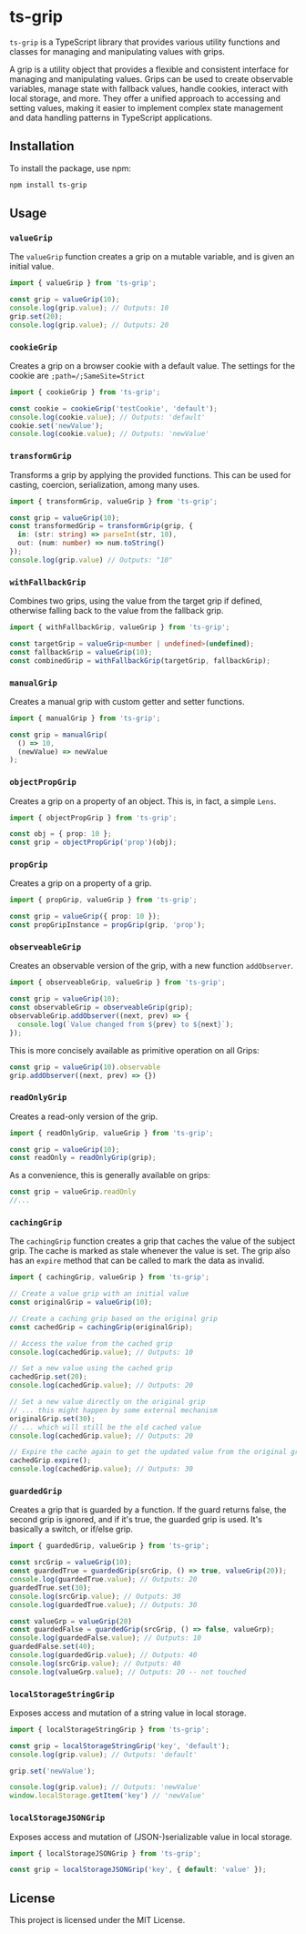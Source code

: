 # ts-grip

`ts-grip` is a TypeScript library that provides various utility functions and classes for managing and manipulating values with grips.

A grip is a utility object that provides a flexible and consistent interface for managing and manipulating values. Grips can be used to create observable variables, manage state with fallback values, handle cookies, interact with local storage, and more. They offer a unified approach to accessing and setting values, making it easier to implement complex state management and data handling patterns in TypeScript applications.

## Installation

To install the package, use npm:

```sh
npm install ts-grip
```

## Usage

### `valueGrip`

The `valueGrip` function creates a grip on a mutable variable, and is given an initial value.

```typescript
import { valueGrip } from 'ts-grip';

const grip = valueGrip(10);
console.log(grip.value); // Outputs: 10
grip.set(20);
console.log(grip.value); // Outputs: 20
```

### `cookieGrip`

Creates a grip on a browser cookie with a default value. The 
settings for the cookie are `;path=/;SameSite=Strict`

```typescript
import { cookieGrip } from 'ts-grip';

const cookie = cookieGrip('testCookie', 'default');
console.log(cookie.value); // Outputs: 'default'
cookie.set('newValue');
console.log(cookie.value); // Outputs: 'newValue'
```

### `transformGrip`

Transforms a grip by applying the provided functions. This
can be used for casting, coercion, serialization, among many uses.

```typescript
import { transformGrip, valueGrip } from 'ts-grip';

const grip = valueGrip(10);
const transformedGrip = transformGrip(grip, {
  in: (str: string) => parseInt(str, 10),
  out: (num: number) => num.toString()
});
console.log(grip.value) // Outputs: "10"
```

### `withFallbackGrip`

Combines two grips, using the value from the target grip if defined, 
otherwise falling back to the value from the fallback grip.

```typescript
import { withFallbackGrip, valueGrip } from 'ts-grip';

const targetGrip = valueGrip<number | undefined>(undefined);
const fallbackGrip = valueGrip(10);
const combinedGrip = withFallbackGrip(targetGrip, fallbackGrip);
```

### `manualGrip`

Creates a manual grip with custom getter and setter functions.

```typescript
import { manualGrip } from 'ts-grip';

const grip = manualGrip(
  () => 10,
  (newValue) => newValue
);
```

### `objectPropGrip`

Creates a grip on a property of an object. This is,
in fact, a simple `Lens`.

```typescript
import { objectPropGrip } from 'ts-grip';

const obj = { prop: 10 };
const grip = objectPropGrip('prop')(obj);
```

### `propGrip`

Creates a grip on a property of a grip.

```typescript
import { propGrip, valueGrip } from 'ts-grip';

const grip = valueGrip({ prop: 10 });
const propGripInstance = propGrip(grip, 'prop');
```

### `observeableGrip`

Creates an observable version of the grip, with a new function `addObserver`.

```typescript
import { observeableGrip, valueGrip } from 'ts-grip';

const grip = valueGrip(10);
const observableGrip = observeableGrip(grip);
observableGrip.addObserver((next, prev) => {
  console.log(`Value changed from ${prev} to ${next}`);
});
```

This is more concisely available as primitive operation on all Grips:

```typescript
const grip = valueGrip(10).observable
grip.addObserver((next, prev) => {})
```

### `readOnlyGrip`

Creates a read-only version of the grip.

```typescript
import { readOnlyGrip, valueGrip } from 'ts-grip';

const grip = valueGrip(10);
const readOnly = readOnlyGrip(grip);
```

As a convenience, this is generally available on grips:

```typescript
const grip = valueGrip.readOnly
//...
```


### `cachingGrip`

The `cachingGrip` function creates a grip that caches the value of the subject grip. The cache is marked as stale whenever the value is set. The grip also has an `expire` method that can be called to mark the data as invalid.

```typescript
import { cachingGrip, valueGrip } from 'ts-grip';

// Create a value grip with an initial value
const originalGrip = valueGrip(10);

// Create a caching grip based on the original grip
const cachedGrip = cachingGrip(originalGrip);

// Access the value from the cached grip
console.log(cachedGrip.value); // Outputs: 10

// Set a new value using the cached grip
cachedGrip.set(20);
console.log(cachedGrip.value); // Outputs: 20

// Set a new value directly on the original grip
// ... this might happen by some external mechanism
originalGrip.set(30);
// ... which will still be the old cached value
console.log(cachedGrip.value); // Outputs: 20

// Expire the cache again to get the updated value from the original grip
cachedGrip.expire();
console.log(cachedGrip.value); // Outputs: 30
```



### `guardedGrip`

Creates a grip that is guarded by a function. If the
guard returns false, the second grip is ignored, and 
if it's true, the guarded grip is used. It's basically
a switch, or if/else grip.

```typescript
import { guardedGrip, valueGrip } from 'ts-grip';

const srcGrip = valueGrip(10);
const guardedTrue = guardedGrip(srcGrip, () => true, valueGrip(20));
console.log(guardedTrue.value); // Outputs: 20
guardedTrue.set(30);
console.log(srcGrip.value); // Outputs: 30
console.log(guardedTrue.value); // Outputs: 30
```

```typescript
const valueGrp = valueGrip(20)
const guardedFalse = guardedGrip(srcGrip, () => false, valueGrp);
console.log(guardedFalse.value); // Outputs: 10
guardedFalse.set(40);
console.log(guardedGrip.value); // Outputs: 40
console.log(srcGrip.value); // Outputs: 40
console.log(valueGrp.value); // Outputs: 20 -- not touched
```

### `localStorageStringGrip`

Exposes access and mutation of a string value in local storage.

```typescript
import { localStorageStringGrip } from 'ts-grip';

const grip = localStorageStringGrip('key', 'default');
console.log(grip.value); // Outputs: 'default'

grip.set('newValue');

console.log(grip.value); // Outputs: 'newValue'
window.localStorage.getItem('key') // 'newValue'
```

### `localStorageJSONGrip`

Exposes access and mutation of (JSON-)serializable value in local storage.

```typescript
import { localStorageJSONGrip } from 'ts-grip';

const grip = localStorageJSONGrip('key', { default: 'value' });
```

## License

This project is licensed under the MIT License.
